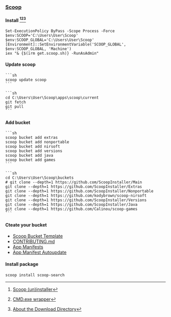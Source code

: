 ### [Scoop](https://scoop.sh/)

#### Install [^1][^2][^3]

```pwsh
Set-ExecutionPolicy ByPass -Scope Process -Force
$env:SCOOP='C:\Users\User\Scoop'
$env:SCOOP_GLOBAL='C:\Users\User\Scoop'
[Environment]::SetEnvironmentVariable('SCOOP_GLOBAL', $env:SCOOP_GLOBAL, 'Machine')
iex "& {$(irm get.scoop.sh)} -RunAsAdmin"
```

#### Update scoop

````{tab} scoop
```sh
scoop update scoop
```
````

````{tab} git [^4]
```sh
cd C:\Users\User\Scoop\apps\scoop\current
git fetch
git pull
```
````

#### Add bucket

````{tab} scoop
```sh
scoop bucket add extras
scoop bucket add nonportable
scoop bucket add nirsoft
scoop bucket add versions
scoop bucket add java
scoop bucket add games
```
````

````{tab} git
```sh
cd C:\Users\User\Scoop\buckets
# git clone --depth=1 https://github.com/ScoopInstaller/Main
git clone --depth=1 https://github.com/ScoopInstaller/Extras
git clone --depth=1 https://github.com/ScoopInstaller/Nonportable
git clone --depth=1 https://github.com/kodybrown/scoop-nirsoft
git clone --depth=1 https://github.com/ScoopInstaller/Versions
git clone --depth=1 https://github.com/ScoopInstaller/Java
git clone --depth=1 https://github.com/Calinou/scoop-games
```
````

#### Cteate your bucket

- [Scoop Bucket Template](https://github.com/ScoopInstaller/BucketTemplate)
- [CONTRIBUTING.md](https://github.com/ScoopInstaller/.github/blob/main/.github/CONTRIBUTING.md)
- [App Manifests](https://github.com/ScoopInstaller/Scoop/wiki/App-Manifests)
- [App Manifest Autoupdate](https://github.com/ScoopInstaller/Scoop/wiki/App-Manifest-Autoupdate)

#### Install package

```sh
scoop install scoop-search
```

[^1]: [Scoop (un)installer](https://github.com/ScoopInstaller/Install#advanced-installation)
[^2]: [CMD.exe wrapper](https://github.com/shilangyu/scoop-search#cmdexe-wrapper)
[^3]: [About the Download Directory](https://github.com/ScoopInstaller/Scoop/issues/3666)
[^4]: [scoop update fails to connect to GitHub](https://github.com/ScoopInstaller/Scoop/issues/3124)